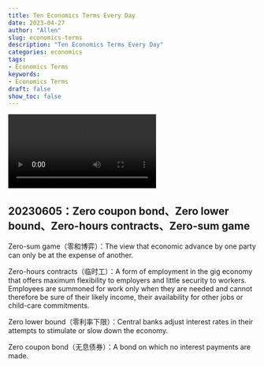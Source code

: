```yaml
---
title: Ten Economics Terms Every Day
date: 2023-04-27
author: "Allen"
slug: economics-terms
description: "Ten Economics Terms Every Day"
categories: economics
tags: 
- Economics Terms
keywords: 
- Economics Terms
draft: false
show_toc: false
---
```


![The A to Z of economics](https://www.economist.com/economics-a-to-z/video/a-z-03sec.mp4)

## 20230605：Zero coupon bond、Zero lower bound、Zero-hours contracts、Zero-sum game

Zero-sum game（零和博弈）：The view that economic advance by one party can only be at the expense of another.

Zero-hours contracts（临时工）：A form of employment in the gig economy that offers maximum flexibility to employers and little security to workers. Employees are summoned for work only when they are needed and cannot therefore be sure of their likely income, their availability for other jobs or child-care commitments.

Zero lower bound（零利率下限）：Central banks adjust interest rates in their attempts to stimulate or slow down the economy. 

Zero coupon bond（无息债券）：A bond on which no interest payments are made. 
